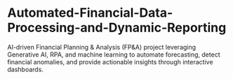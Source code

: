 # Automated-Financial-Data-Processing-and-Dynamic-Reporting
AI-driven Financial Planning &amp; Analysis (FP&amp;A) project leveraging Generative AI, RPA, and machine learning to automate forecasting, detect financial anomalies, and provide actionable insights through interactive dashboards.
